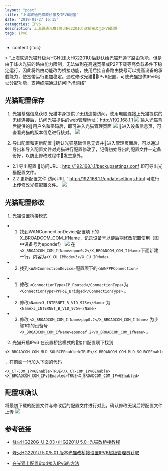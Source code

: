 ```yaml
---
layout: "post"
title: "上海联通光猫改桥接及IPV6配置"
date: "2019-01-27 16:15"
categories: IPv6
description: 上海联通光猫(烽火HG2201U)改桥接及IPV6配置
tags: IPv6
---
```


* content
{:toc}

<div class="postImg" style="background-image:url(http://pjpst7ucp.bkt.clouddn.com/2018-9ed086df.png)"></div>
> “上海联通光猫升级为HGN(烽火HG2201U)后默认给光猫开通了路由功能，但是由于烽火光猫的路由能力限制，无法做到在高速宽带或P2P下载等高负载条件下稳定运行，因此将路由功能改为桥接功能，使用后挂自备路由拨号可以提高设备的承载能力，使宽带运行更加稳定。通过修改光猫IPv6配置，可使光猫提供IPv6地址分配功能，支持终端通过访问IPv6网络”

## 光猫配置保存
1. 光猫基础信息获取
光猫本身提供了无线连接访问，使用电脑连接上光猫提供的无线连接后，访问光猫提供的web管理地址：http://192.168.1.1
![](http://pjpst7ucp.bkt.clouddn.com/2019-063fa72f.png)
输入光猫背后提供的用户名和密码后，即可进入光猫管理页面
![](http://pjpst7ucp.bkt.clouddn.com/2019-e36641ab.png)
进入设备信息页，可查看光猫的版本信息进行核对。
![](http://pjpst7ucp.bkt.clouddn.com/2019-2d302a76.png)


2. 导出配置和更新配置
确认光猫基础信息无误并进入管理页面后，可以通过导出和导入配置文件对光猫进行配置修改了，记得初始导出的配置文件一定备份好，以防止修改过程中发生意外。
+ 2.1 导出配置
访问URL：http://192.168.1.1/backupsettings.conf 即可导出光猫配置文件。
+ 2.2 更新配置文件
访问URL：http://192.168.1.1/updatesettings.html 可进行上传修改光猫配置文件。
![](http://pjpst7ucp.bkt.clouddn.com/2019-248a7b42.png)

## 光猫配置修改
1. 光猫设置桥接模式
+ 1) 找到WANConnectionDevice配置项下的X_BROADCOM_COM_IfName，记录设备号以便后期修改配置使用（图中设备号为epondef）
![](http://pjpst7ucp.bkt.clouddn.com/2019-94108adf.png)
在```<X_BROADCOM_COM_IfName>epon0.2</X_BROADCOM_COM_IfName>```下面新建一行，内容为```<X_CU_IPMode>3</X_CU_IPMode>```
+ 2) 找到```<WANConnectionDevice>```配置项下的```<WANPPPConnection>```
- 1) 修改 ```<ConnectionType>IP_Routed</ConnectionType>```为 ```<ConnectionType>PPPoE_Bridged</ConnectionType>``` 。
- 2) 修改```<Name>3_INTERNET_R_VID_975v</Name>```
  为 ```<Name>3_INTERNET_B_VID_975v</Name>```
- 3) 修改 ```<X_BROADCOM_COM_IfName>ppp0.2</X_BROADCOM_COM_IfName>``` 为步骤1中的设备号 ```<X_BROADCOM_COM_IfName>epondef.2</X_BROADCOM_COM_IfName>``` 。
2. 光猫开启IPv6
在设置桥接模式的接口配置项下找到
```
<X_BROADCOM_COM_MLD_SOURCEEnabled>TRUE</X_BROADCOM_COM_MLD_SOURCEEnabled>
```
，在前面一行加入下面的代码
```
<X_CT-COM_IPv6Enable>TRUE</X_CT-COM_IPv6Enable>
<X_BROADCOM_COM_IPv6Enabled>TRUE<X_BROADCOM_COM_IPv6Enabled>
```

## 配置项确认
将最初下载的配置文件与修改后的配置文件进行对比，确认修改无误后将配置文件上传
![](http://pjpst7ucp.bkt.clouddn.com/2019-b5550e42.png)
## 参考链接

* [烽火HG220G-U 2.03+/HG2201U 5.0+光猫改桥接教程](https://guanggai.org/thread-459-1-1.html)

* [烽火HG2201U 5.0/5.01 版本光猫改桥接设置IPV6超级管理员获取](https://blog.acesheep.com/index.php/archives/608/)

* [在光猫上配置6to4接入IPv6的方法](http://koolshare.cn/thread-30834-1-1.html)

